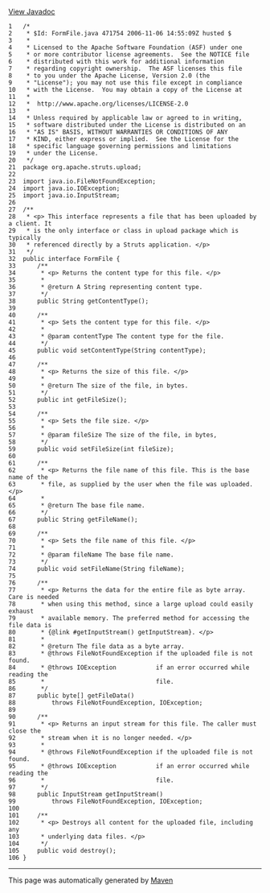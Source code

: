 [View Javadoc](../../../../../apidocs/org/apache/struts/upload/FormFile.html.md)


    1   /*
    2    * $Id: FormFile.java 471754 2006-11-06 14:55:09Z husted $
    3    *
    4    * Licensed to the Apache Software Foundation (ASF) under one
    5    * or more contributor license agreements.  See the NOTICE file
    6    * distributed with this work for additional information
    7    * regarding copyright ownership.  The ASF licenses this file
    8    * to you under the Apache License, Version 2.0 (the
    9    * "License"); you may not use this file except in compliance
    10   * with the License.  You may obtain a copy of the License at
    11   *
    12   *  http://www.apache.org/licenses/LICENSE-2.0
    13   *
    14   * Unless required by applicable law or agreed to in writing,
    15   * software distributed under the License is distributed on an
    16   * "AS IS" BASIS, WITHOUT WARRANTIES OR CONDITIONS OF ANY
    17   * KIND, either express or implied.  See the License for the
    18   * specific language governing permissions and limitations
    19   * under the License.
    20   */
    21  package org.apache.struts.upload;
    22  
    23  import java.io.FileNotFoundException;
    24  import java.io.IOException;
    25  import java.io.InputStream;
    26  
    27  /**
    28   * <p> This interface represents a file that has been uploaded by a client. It
    29   * is the only interface or class in upload package which is typically
    30   * referenced directly by a Struts application. </p>
    31   */
    32  public interface FormFile {
    33      /**
    34       * <p> Returns the content type for this file. </p>
    35       *
    36       * @return A String representing content type.
    37       */
    38      public String getContentType();
    39  
    40      /**
    41       * <p> Sets the content type for this file. </p>
    42       *
    43       * @param contentType The content type for the file.
    44       */
    45      public void setContentType(String contentType);
    46  
    47      /**
    48       * <p> Returns the size of this file. </p>
    49       *
    50       * @return The size of the file, in bytes.
    51       */
    52      public int getFileSize();
    53  
    54      /**
    55       * <p> Sets the file size. </p>
    56       *
    57       * @param fileSize The size of the file, in bytes,
    58       */
    59      public void setFileSize(int fileSize);
    60  
    61      /**
    62       * <p> Returns the file name of this file. This is the base name of the
    63       * file, as supplied by the user when the file was uploaded. </p>
    64       *
    65       * @return The base file name.
    66       */
    67      public String getFileName();
    68  
    69      /**
    70       * <p> Sets the file name of this file. </p>
    71       *
    72       * @param fileName The base file name.
    73       */
    74      public void setFileName(String fileName);
    75  
    76      /**
    77       * <p> Returns the data for the entire file as byte array. Care is needed
    78       * when using this method, since a large upload could easily exhaust
    79       * available memory. The preferred method for accessing the file data is
    80       * {@link #getInputStream() getInputStream}. </p>
    81       *
    82       * @return The file data as a byte array.
    83       * @throws FileNotFoundException if the uploaded file is not found.
    84       * @throws IOException           if an error occurred while reading the
    85       *                               file.
    86       */
    87      public byte[] getFileData()
    88          throws FileNotFoundException, IOException;
    89  
    90      /**
    91       * <p> Returns an input stream for this file. The caller must close the
    92       * stream when it is no longer needed. </p>
    93       *
    94       * @throws FileNotFoundException if the uploaded file is not found.
    95       * @throws IOException           if an error occurred while reading the
    96       *                               file.
    97       */
    98      public InputStream getInputStream()
    99          throws FileNotFoundException, IOException;
    100 
    101     /**
    102      * <p> Destroys all content for the uploaded file, including any
    103      * underlying data files. </p>
    104      */
    105     public void destroy();
    106 }

------------------------------------------------------------------------

This page was automatically generated by [Maven](http://maven.apache.org/)
